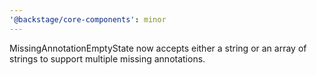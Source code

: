 ```yaml
---
'@backstage/core-components': minor
---
```


MissingAnnotationEmptyState now accepts either a string or an array of strings to support multiple missing annotations.
